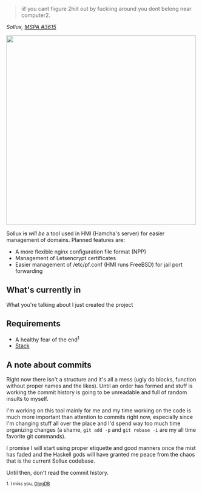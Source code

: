 > iif you cant fiigure 2hiit out by fuckiing around you dont belong near computer2.

*Sollux, [MSPA #3615](http://www.mspaintadventures.com/?s=6&p=003615)*

<img src="https://hamcha.github.io/Sollux/sollux.min.svg" width="500">

Sollux <s>is</s> *will be* a tool used in HMI (Hamcha's server) for easier management of domains.
Planned features are:

- A more flexible nginx configuration file format (NPP)
- Management of Letsencrypt certificates
- Easier management of /etc/pf.conf (HMI runs FreeBSD) for jail port forwarding

## What's currently in

What you're talking about I just created the project

## Requirements

- A healthy fear of the end<sup>1</sup>
- [Stack](http://haskellstack.org/)

## A note about commits

Right now there isn't a structure and it's all a mess (ugly do blocks, function without proper names and the likes). Until an order has formed and stuff is working the commit history is going to be unreadable and full of random insults to myself.

I'm working on this tool mainly for me and my time working on the code is much more important than attention to commits right now, especially since I'm changing stuff all over the place and I'd spend way too much time organizing changes (a shame, `git add -p` and `git rebase -i` are my all time favorite git commands).

I promise I will start using proper etiquette and good manners once the mist has faded and the Haskell gods will have granted me peace from the chaos that is the current Sollux codebase.

Until then, don't read the commit history.

<sub>1. I miss you, [OlegDB](https://github.com/infoforcefeed/olegdb)</sub>
